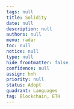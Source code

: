 ```yaml
---
tags: null
title: Solidity
date: null
description: null
authors: null
menu: radar
toc: null
notice: null
type: null
hide_frontmatter: false
confidence: null
assign: hnh
priority: null
status: Adopt
quadrant: Languages
tag: Blockchain, ETH
---
```


